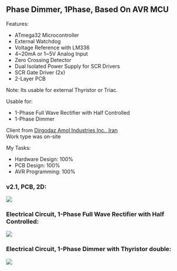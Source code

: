## Phase Dimmer, 1Phase, Based On AVR MCU

Features:
- ATmega32 Microcontroller
- External Watchdog
- Voltage Reference with LM336
- 4~20mA or 1~5V Analog Input 
- Zero Crossing Detector
- Dual Isolated Power Supply for SCR Drivers
- SCR Gate Driver (2x)
- 2-Layer PCB

Note: Its usable for external Thyristor or Triac.

Usable for:
- 1-Phase Full Wave Rectifier with Half Controlled
- 1-Phase Dimmer

Client from [Dirgodaz Amol Industries Inc., Iran](https://dirgodazamol.com/en/)  
Work type was on-site  

My Tasks:  
- Hardware Design: 100%
- PCB Design: 100%
- AVR Programming: 100%

### v2.1, PCB, 2D:
![](https://s32.picofile.com/file/8477855218/v2_1_PCB_2D.png)

### Electrical Circuit, 1-Phase Full Wave Rectifier with Half Controlled:
![](https://s32.picofile.com/file/8477855518/C1.png)

### Electrical Circuit, 1-Phase Dimmer with Thyristor double:
![](https://s32.picofile.com/file/8477855468/C2.png)